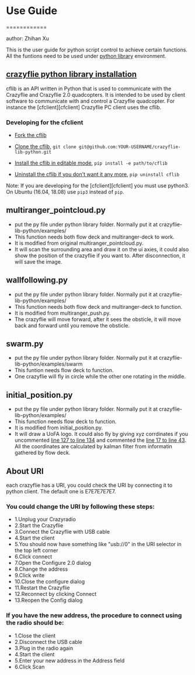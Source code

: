 # Use Guide
============

author: Zhihan Xu

This is the user guide for python script control to achieve certain functions. All the funtions need to be used under [python library](https://github.com/bitcraze/crazyflie-lib-python) environment.

## [crazyflie python library installation](https://github.com/bitcraze/crazyflie-lib-python)

cflib is an API written in Python that is used to communicate with the Crazyflie
and Crazyflie 2.0 quadcopters. It is intended to be used by client software to
communicate with and control a Crazyflie quadcopter. For instance the [cfclient][cfclient] Crazyflie PC client uses the cflib.

### Developing for the cfclient
* [Fork the cflib](https://help.github.com/articles/fork-a-repo/)
* [Clone the cflib](https://help.github.com/articles/cloning-a-repository/), `git clone git@github.com:YOUR-USERNAME/crazyflie-lib-python.git`
* [Install the cflib in editable mode](http://pip-python3.readthedocs.org/en/latest/reference/pip_install.html?highlight=editable#editable-installs), `pip install -e path/to/cflib` 


* [Uninstall the cflib if you don't want it any more](http://pip-python3.readthedocs.org/en/latest/reference/pip_uninstall.html), `pip uninstall cflib`

Note: If you are developing for the [cfclient][cfclient] you must use python3. On Ubuntu (16.04, 18.08) use `pip3` instead of `pip`.


## multiranger_pointcloud.py
* put the py file under python library folder. Normally put it at crazyflie-lib-python/examples/
* This function needs both flow deck and multiranger-deck to work. 
* It is modified from original multiranger_pointcloud.py. 
* It will scan the surrounding area and draw it on the ui axies, it could also show the position of the crazyflie if you want to. After disconnection, it will save the image.

## wallfollowing.py
* put the py file under python library folder. Normally put it at crazyflie-lib-python/examples/
* This function needs both flow deck and multiranger-deck to function. 
* It is modified from multiranger_push.py. 
* The crazyflie will move forward, after it sees the obsticle, it will move back and forward until you remove the obsticle. 

## swarm.py
* put the py file under python library folder. Normally put it at crazyflie-lib-python/examples/swarm
* This funtion needs flow deck to function. 
* One crazyflie will fly in circle while the other one rotating in the middle.

## initial_position.py
* put the py file under python library folder. Normally put it at crazyflie-lib-python/examples/
* This function needs flow deck to function.
* It is modified from initial_position.py. 
* It will draw a UoFA logo. It could also fly by giving xyz corrdinates if you uncommented [line 127 to line 134](https://github.com/UofA-EEE-LAUS/UAV-platform-crazyfile/blob/380ad4ca1a0bd42ae11431eedf27d36eab3a2678/formation-control/initial_position.py#L127-L134) and commented the [line 17 to line 43](https://github.com/UofA-EEE-LAUS/UAV-platform-crazyfile/blob/380ad4ca1a0bd42ae11431eedf27d36eab3a2678/formation-control/initial_position.py#L17-L43). All the coordinates are calculated by kalman filter from informatin gathered by flow deck.

## About URI 
each crazyflie has a URI, you could check the URI by connecting it to python client. The default one is E7E7E7E7E7. 

### You could change the URI by following these steps:
* 1.Unplug your Crazyradio
* 2.Start the Crazyflie
* 3.Connect the Crazyflie with USB cable
* 4.Start the client
* 5.You should now have something like "usb://0" in the URI selector in the top left corner
* 6.Click connect
* 7.Open the Configure 2.0 dialog
* 8.Change the address
* 9.Click write
* 10.Close the configure dialog
* 11.Restart the Crazyflie
* 12.Reconnect by clicking Connect
* 13.Reopen the Config dialog
### If you have the new address, the procedure to connect using the radio should be:
* 1.Close the client
* 2.Disconnect the USB cable
* 3.Plug in the radio again
* 4.Start the client
* 5.Enter your new address in the Address field
* 6.Click Scan
